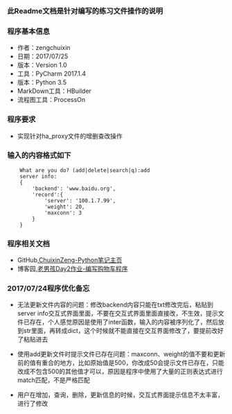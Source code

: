 ### 此Readme文档是针对编写的练习文件操作的说明


### 程序基本信息

- 作者：zengchuixin
- 日期：2017/07/25
- 版本：Version 1.0
- 工具：PyCharm 2017.1.4
- 版本：Python 3.5
- MarkDown工具：HBuilder
- 流程图工具：ProcessOn

### 程序要求

- 实现针对ha_proxy文件的增删查改操作

### 输入的内容格式如下

		What are you do? (add|delete|search|q):add
		server info:
		{
			'backend': 'www.baidu.org',
			'record':{
				'server': '100.1.7.99',
				'weight': 20,
				'maxconn': 3
			}
		}

### 程序相关文档

- GitHub,[ChuixinZeng-Python笔记主页](https://github.com/ChuixinZeng/PythonStudyCode/tree/master/PythonCode-OldBoy/Day2)
- 博客园,[老男孩Day2作业-编写购物车程序](http://www.cnblogs.com/ChuixinZeng/p/JamieZeng_Day2.html)

### 2017/07/24程序优化备忘

- 无法更新文件内容的问题：修改backend内容只能在txt修改完后，粘贴到server info交互式界面里面，不要在交互式界面里面直接改，不生效，提示文件已存在，个人感觉原因是使用了inter函数，输入的内容被序列化了，然后放到str里面，再转成dict，这个时候就不能直接在交互界面修改了，要提前改好了粘贴进去

- 使用add更新文件时提示文件已存在问题：maxconn、weight的值不要和更新前的值有重合的地方，比如原始值是500，你改成50会提示文件已存在，只能改成不包含500的其他值才可以，原因是程序中使用了大量的正则表达式进行match匹配，不是严格匹配

- 用户在增加，查询，删除，更新信息的时候，交互式界面提示信息不太丰富，进行了修改
